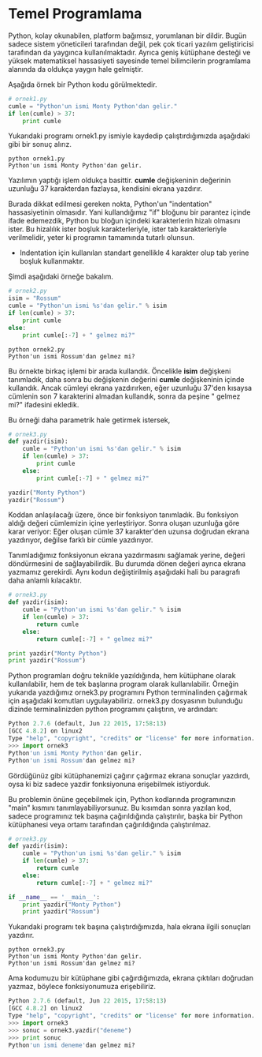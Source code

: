 # Temel Programlama

Python, kolay okunabilen, platform bağımsız, yorumlanan bir dildir. Bugün sadece sistem yöneticileri tarafından değil, pek çok ticari yazılım geliştiricisi tarafından da yaygınca kullanılmaktadır. Ayrıca geniş kütüphane desteği ve yüksek matematiksel hassasiyeti sayesinde temel bilimcilerin programlama alanında da oldukça yaygın hale gelmiştir.

Aşağıda örnek bir Python kodu görülmektedir.

```python
# ornek1.py
cumle = "Python'un ismi Monty Python'dan gelir."
if len(cumle) > 37:
    print cumle
```
Yukarıdaki programı ornek1.py ismiyle kaydedip çalıştırdığımızda aşağıdaki gibi bir sonuç alırız.

```
python ornek1.py
Python'un ismi Monty Python'dan gelir.
```

Yazılımın yaptığı işlem oldukça basittir. **cumle** değişkeninin değerinin uzunluğu 37 karakterdan fazlaysa, kendisini ekrana yazdırır.

Burada dikkat edilmesi gereken nokta, Python'un "indentation" hassasiyetinin olmasıdır. Yani kullandığımız "if" bloğunu bir parantez içinde ifade edemezdik, Python bu bloğun içindeki karakterlerin hizalı olmasını ister. Bu hizalılık ister boşluk karakterleriyle, ister tab karakterleriyle verilmelidir, yeter ki programın tamamında tutarlı olunsun.

* Indentation için kullanılan standart genellikle 4 karakter olup tab yerine boşluk kullanmaktır.

Şimdi aşağıdaki örneğe bakalım.

```python
# ornek2.py
isim = "Rossum"
cumle = "Python'un ismi %s'dan gelir." % isim
if len(cumle) > 37:
    print cumle
else:
    print cumle[:-7] + " gelmez mi?"
```

```
python ornek2.py
Python'un ismi Rossum'dan gelmez mi?
```

Bu örnekte birkaç işlemi bir arada kullandık. Öncelikle **isim** değişkeni tanımladık, daha sonra bu değişkenin değerini **cumle** değişkeninin içinde kullandık. Ancak cümleyi ekrana yazdırırken, eğer uzunluğu 37'den kısaysa cümlenin son 7 karakterini almadan kullandık, sonra da peşine " gelmez mi?" ifadesini ekledik.

Bu örneği daha parametrik hale getirmek istersek,

```python
# ornek3.py
def yazdir(isim):
    cumle = "Python'un ismi %s'dan gelir." % isim
    if len(cumle) > 37:
        print cumle
    else:
        print cumle[:-7] + " gelmez mi?"

yazdir("Monty Python")
yazdir("Rossum") 
```

Koddan anlaşılacağı üzere, önce bir fonksiyon tanımladık. Bu fonksiyon aldığı değeri cümlemizin içine yerleştiriyor. Sonra oluşan uzunluğa göre karar veriyor: Eğer oluşan cümle 37 karakter'den uzunsa doğrudan ekrana yazdırıyor, değilse farklı bir cümle yazdırıyor.

Tanımladığımız fonksiyonun ekrana yazdırmasını sağlamak yerine, değeri döndürmesini de sağlayabilirdik. Bu durumda dönen değeri ayrıca ekrana yazmamız gerekirdi. Aynı kodun değiştirilmiş aşağıdaki hali bu paragrafı daha anlamlı kılacaktır.

```python
# ornek3.py
def yazdir(isim):
    cumle = "Python'un ismi %s'dan gelir." % isim
    if len(cumle) > 37:
        return cumle
    else:
        return cumle[:-7] + " gelmez mi?"

print yazdir("Monty Python")
print yazdir("Rossum") 
```

Python programları doğru teknikle yazıldığında, hem kütüphane olarak kullanılabilir, hem de tek başlarına program olarak kullanılabilir. Örneğin yukarıda yazdığımız ornek3.py programını Python terminalinden çağırmak için aşağıdaki komutları uygulayabiliriz. ornek3.py dosyasının bulunduğu dizinde terminalinizden python programını çalıştırın, ve ardından:

```python
Python 2.7.6 (default, Jun 22 2015, 17:58:13) 
[GCC 4.8.2] on linux2
Type "help", "copyright", "credits" or "license" for more information.
>>> import ornek3
Python'un ismi Monty Python'dan gelir.
Python'un ismi Rossum'dan gelmez mi?
```

Gördüğünüz gibi kütüphanemizi çağırır çağırmaz ekrana sonuçlar yazdırdı, oysa ki biz sadece yazdir fonksiyonuna erişebilmek istiyorduk.

Bu problemin önüne geçebilmek için, Python kodlarında programınızın "main" kısmını tanımlayabiliyorsunuz. Bu kısımdan sonra yazılan kod, sadece programınız tek başına çağırıldığında çalıştırılır, başka bir Python kütüphanesi veya ortamı tarafından çağırıldığında çalıştırılmaz.

```python
# ornek3.py
def yazdir(isim):
    cumle = "Python'un ismi %s'dan gelir." % isim
    if len(cumle) > 37:
        return cumle
    else:
        return cumle[:-7] + " gelmez mi?"

if __name__ == '__main__':
    print yazdir("Monty Python")
    print yazdir("Rossum") 
```

Yukarıdaki programı tek başına çalıştırdığımızda, hala ekrana ilgili sonuçları yazdırır.

```
python ornek3.py
Python'un ismi Monty Python'dan gelir.
Python'un ismi Rossum'dan gelmez mi?
```

Ama kodumuzu bir kütüphane gibi çağırdığımızda, ekrana çıktıları doğrudan yazmaz, böylece fonksiyonumuza erişebiliriz.

```python
Python 2.7.6 (default, Jun 22 2015, 17:58:13) 
[GCC 4.8.2] on linux2
Type "help", "copyright", "credits" or "license" for more information.
>>> import ornek3
>>> sonuc = ornek3.yazdir("deneme")
>>> print sonuc
Python'un ismi deneme'dan gelmez mi?
```